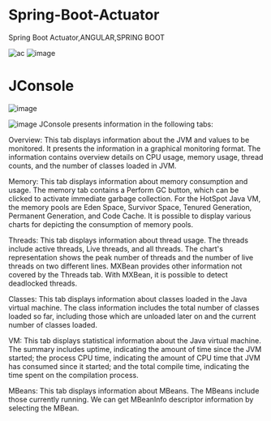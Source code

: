 # Spring-Boot-Actuator
Spring Boot Actuator,ANGULAR,SPRING BOOT


![ac](https://github.com/PrabhaWijera/Spring-Boot-Actuator/assets/106425954/ef8b09bb-deb4-4817-a964-ca5dc9571b53)
![image](https://github.com/PrabhaWijera/Spring-Boot-Actuator/assets/106425954/b858a4b2-37c9-488d-86cb-bc9c8f7d76fa)
# JConsole
![image](https://github.com/PrabhaWijera/Spring-Boot-Actuator/assets/106425954/f5af65f9-daa4-462b-8db7-df809a0a471c)


![image](https://github.com/PrabhaWijera/Spring-Boot-Actuator/assets/106425954/45d6a2d0-b11d-40e9-acc3-738631072cb1)
JConsole presents information in the following tabs:

Overview: This tab displays information about the JVM and values to be monitored. It presents the information in a graphical monitoring format. The information contains overview details on CPU usage, memory usage, thread counts, and the number of classes loaded in JVM.

Memory: This tab displays information about memory consumption and usage. The memory tab contains a Perform GC button, which can be clicked to activate immediate garbage collection. For the HotSpot Java VM, the memory pools are Eden Space, Survivor Space, Tenured Generation, Permanent Generation, and Code Cache. It is possible to display various charts for depicting the consumption of memory pools.

Threads: This tab displays information about thread usage. The threads include active threads, Live threads, and all threads. The chart's representation shows the peak number of threads and the number of live threads on two different lines. MXBean provides other information not covered by the Threads tab. With MXBean, it is possible to detect deadlocked threads.

Classes: This tab displays information about classes loaded in the Java virtual machine. The class information includes the total number of classes loaded so far, including those which are unloaded later on and the current number of classes loaded.

VM: This tab displays statistical information about the Java virtual machine. The summary includes uptime, indicating the amount of time since the JVM started; the process CPU time, indicating the amount of CPU time that JVM has consumed since it started; and the total compile time, indicating the time spent on the compilation process.

MBeans: This tab displays information about MBeans. The MBeans include those currently running. We can get MBeanInfo descriptor information by selecting the MBean.

